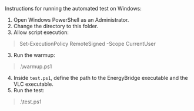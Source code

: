 Instructions for running the automated test on Windows:
1. Open Windows PowerShell as an Administrator.
2. Change the directory to this folder.
3. Allow script execution:

> Set-ExecutionPolicy RemoteSigned -Scope CurrentUser

3. Run the warmup:

> .\warmup.ps1

4. Inside `test.ps1`, define the path to the EnergyBridge executable and the VLC executable.
5. Run the test:

> .\test.ps1